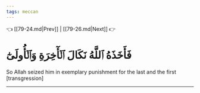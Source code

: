 ```yaml
---
tags: meccan
---
```


👈 [[79-24.md|Prev]] | [[79-26.md|Next]] 👉

# فَأَخَذَهُ ٱللَّهُ نَكَالَ ٱلۡأٓخِرَةِ وَٱلۡأُولَىٰٓ

So Allah seized him in exemplary punishment for the last and the first [transgression]

---

